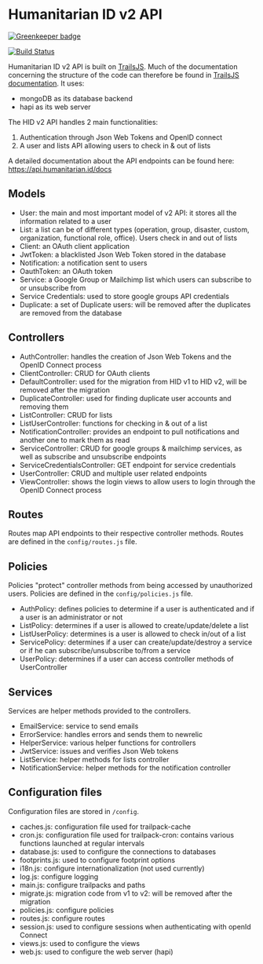 # Humanitarian ID v2 API

[![Greenkeeper badge](https://badges.greenkeeper.io/UN-OCHA/hid_api.svg)](https://greenkeeper.io/)

[![Build Status](https://travis-ci.org/UN-OCHA/hid_api.svg?branch=master)](https://travis-ci.org/UN-OCHA/hid_api)

Humanitarian ID v2 API is built on [TrailsJS](https://trailsjs.io). Much of the documentation concerning the structure of the code can
therefore be found in [TrailsJS documentation](https://trailsjs.io/doc). It uses:

* mongoDB as its database backend
* hapi as its web server

The HID v2 API handles 2 main functionalities:

1. Authentication through Json Web Tokens and OpenID connect
2. A user and lists API allowing users to check in & out of lists

A detailed documentation about the API endpoints can be found here: https://api.humanitarian.id/docs

## Models

* User: the main and most important model of v2 API: it stores all the information related to a user
* List: a list can be of different types (operation, group, disaster, custom, organization, functional role, office). Users check in
and out of lists
* Client: an OAuth client application
* JwtToken: a blacklisted Json Web Token stored in the database
* Notification: a notification sent to users
* OauthToken: an OAuth token
* Service: a Google Group or Mailchimp list which users can subscribe to or unsubscribe from
* Service Credentials: used to store google groups API credentials
* Duplicate: a set of Duplicate users: will be removed after the duplicates are removed from the database

## Controllers

* AuthController: handles the creation of Json Web Tokens and the OpenID Connect process
* ClientController: CRUD for OAuth clients
* DefaultController: used for the migration from HID v1 to HID v2, will be removed after the migration
* DuplicateController: used for finding duplicate user accounts and removing them
* ListController: CRUD for lists
* ListUserController: functions for checking in & out of a list
* NotificationController: provides an endpoint to pull notifications and another one to mark them as read
* ServiceController: CRUD for google groups & mailchimp services, as well as subscribe and unsubscribe endpoints
* ServiceCredentialsController: GET endpoint for service credentials
* UserController: CRUD and multiple user related endpoints
* ViewController: shows the login views to allow users to login through the OpenID Connect process

## Routes

Routes map API endpoints to their respective controller methods. Routes are defined in the `config/routes.js` file.

## Policies

Policies "protect" controller methods from being accessed by unauthorized users. Policies are defined in the `config/policies.js` file.

* AuthPolicy: defines policies to determine if a user is authenticated and if a user is an administrator or not
* ListPolicy: determines if a user is allowed to create/update/delete a list
* ListUserPolicy: determines is a user is allowed to check in/out of a list
* ServicePolicy: determines if a user can create/update/destroy a service or if he can subscribe/unsubscribe to/from a service
* UserPolicy: determines if a user can access controller methods of UserController

## Services

Services are helper methods provided to the controllers.

* EmailService: service to send emails
* ErrorService: handles errors and sends them to newrelic
* HelperService: various helper functions for controllers
* JwtService: issues and verifies Json Web tokens
* ListService: helper methods for lists controller
* NotificationService: helper methods for the notification controller

## Configuration files

Configuration files are stored in `/config`.

* caches.js: configuration file used for trailpack-cache
* cron.js: configuration file used for trailpack-cron: contains various functions launched at regular intervals
* database.js: used to configure the connections to databases
* footprints.js: used to configure footprint options
* i18n.js: configure internationalization (not used currently)
* log.js: configure logging
* main.js: configure trailpacks and paths
* migrate.js: migration code from v1 to v2: will be removed after the migration
* policies.js: configure policies
* routes.js: configure routes
* session.js: used to configure sessions when authenticating with openId Connect
* views.js: used to configure the views
* web.js: used to configure the web server (hapi)
